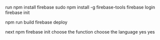 run
npm install firebase
sudo npm install -g firebase-tools
firebase login
firebase init
<!-- Hosting: Configure files for Firebase Hosting and (optionally) set up GitHub Action deploys -->
<!-- use Existing project -->
<!-- choose the project -->
<!-- where it says public change to 'build' -->
<!-- single page application 'yes' -->
npm run build
firebase deploy

<!-- everytime changes are made to the app must run npm run build and then firebase deploy -->

next
npm firebase init
choose the function
choose the language
yes
yes
